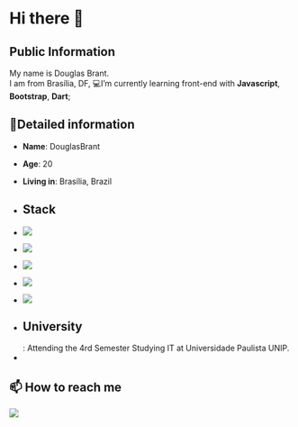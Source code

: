 #  Hi there 👋
## Public Information

My name is Douglas Brant.    
I am from Brasília, DF, 
💻I’m currently learning front-end with **Javascript**, **Bootstrap**, **Dart**;

## 📖Detailed information
-   **Name**: DouglasBrant
-   **Age**: 20
-   **Living in**: Brasília, Brazil
-   <h2>Stack</h2>
-   <a href="https://developer.mozilla.org/pt-BR/docs/Web/HTML"><img src="https://img.shields.io/badge/HTML5-E34F26?style=for-the-badge&logo=html5&logoColor=white"></a>
-   <a href="https://developer.mozilla.org/pt-BR/docs/Web/CSS"><img src="https://img.shields.io/badge/CSS3-1572B6?style=for-the-badge&logo=css3&logoColor=white"></a>
-   <a href="https://getbootstrap.com/"><img src="https://img.shields.io/badge/Bootstrap-563D7C?style=for-the-badge&logo=bootstrap&logoColor=white"></a>
-   <a href="https://laravel.com/"><img src="https://img.shields.io/badge/Laravel-FF2D20?style=for-the-badge&logo=laravel&logoColor=white"></a>
-   <a href="https://www.mysql.com/"><img src="https://img.shields.io/badge/MySQL-00000F?style=for-the-badge&logo=mysql&logoColor=whit"></a>
  
-   <h2>University</h2>: Attending  the 4rd Semester Studying  IT  at Universidade Paulista UNIP.
-   
## 📫 How to reach me
<a href="https://www.linkedin.com/in/douglas-brant-487403224/"><img src="https://img.shields.io/badge/LinkedIn-0077B5?style=for-the-badge&logo=linkedin&logoColor=whitet"></a>


 
